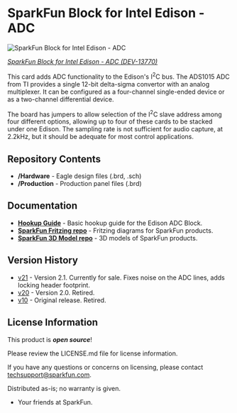 SparkFun Block for Intel Edison - ADC
==================================================

![SparkFun Block for Intel Edison - ADC](https://cdn.sparkfun.com/assets/parts/1/1/3/2/1/13770-00.jpg)

[*SparkFun Block for Intel Edison - ADC (DEV-13770)*](https://www.sparkfun.com/products/13770)

This card adds ADC functionality to the Edison's I<sup>2</sup>C bus. 
The ADS1015 ADC from TI provides a single 12-bit delta-sigma convertor with an analog multiplexer. 
It can be configured as a four-channel single-ended device or as a two-channel differential device.

The board has jumpers to allow selection of the I<sup>2</sup>C slave address among four different options, allowing up to four of these cards to be stacked under one Edison. 
The sampling rate is not sufficient for audio capture, at 2.2kHz, but it should be adequate for most control applications.

Repository Contents
-------------------

* **/Hardware** - Eagle design files (.brd, .sch)
* **/Production** - Production panel files (.brd)

Documentation
--------------

* **[Hookup Guide](https://learn.sparkfun.com/tutorials/sparkfun-blocks-for-intel-edison---adc-v20)** - Basic hookup guide for the Edison ADC Block.
* **[SparkFun Fritzing repo](https://github.com/sparkfun/Fritzing_Parts)** - Fritzing diagrams for SparkFun products.
* **[SparkFun 3D Model repo](https://github.com/sparkfun/3D_Models)** - 3D models of SparkFun products. 

Version History
---------------
* [v21](https://github.com/sparkfun/Edison_ADC_Block/tree/V_2.1) - Version 2.1. Currently for sale. Fixes noise on the ADC lines, adds locking header footprint. 
* [v20](https://github.com/sparkfun/Edison_ADC_Block/tree/V_2.0) - Version 2.0. Retired. 
* [v10](https://github.com/sparkfun/Edison_ADC_Block/tree/v10) - Original release. Retired.

License Information
-------------------

This product is _**open source**_! 

Please review the LICENSE.md file for license information. 

If you have any questions or concerns on licensing, please contact techsupport@sparkfun.com.

Distributed as-is; no warranty is given.

- Your friends at SparkFun.

